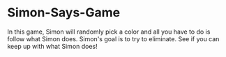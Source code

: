 # Simon-Says-Game

In this game, Simon will randomly pick a color and all you have to do is follow what Simon does. Simon's goal is to try to eliminate. See if you can keep up with what Simon does! 




